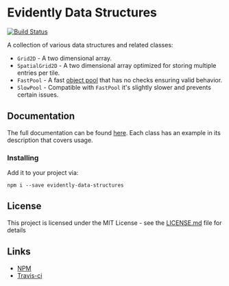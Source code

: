 # Evidently Data Structures

[![Build Status](https://travis-ci.com/EvidentlyCube/evidently-data-structures.svg?branch=master)](https://travis-ci.com/EvidentlyCube/evidently-data-structures)

A collection of various data structures and related classes:

* `Grid2D` - A two dimensional array.
* `SpatialGrid2D` - A two dimensional array optimized for storing multiple entries per tile.
* `FastPool` - A fast [object pool](https://sourcemaking.com/design_patterns/object_pool) that has no checks ensuring valid behavior.
* `SlowPool` - Compatible with `FastPool` it's slightly slower and prevents certain  issues.


## Documentation

The full documentation can be found [here](https://evidentlycube.github.io/evidently-data-structures/). Each class has an example in its description that covers usage.

### Installing

Add it to your project via:

```
npm i --save evidently-data-structures
```

## License

This project is licensed under the MIT License - see the [LICENSE.md](LICENSE.md) file for details

## Links

 * [NPM](https://www.npmjs.com/package/evidently-data-structures)
 * [Travis-ci](https://travis-ci.com/EvidentlyCube/evidently-data-structures)